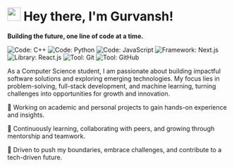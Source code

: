 # **<img src="https://raw.githubusercontent.com/rajput2107/rajput2107/main/assets/hand_wave.gif" width="30px"> Hey there, I'm Gurvansh!**

**Building the future, one line of code at a time.**

![Code: C++](https://img.shields.io/badge/Code-C%2B%2B-blue?style=flat&logo=c%2B%2B)
![Code: Python](https://img.shields.io/badge/Code-Python-yellow?style=flat&logo=python)
![Code: JavaScript](https://img.shields.io/badge/Code-JavaScript-yellow?style=flat&logo=javascript)
![Framework: Next.js](https://img.shields.io/badge/Framework-Next.js-black?style=flat&logo=next.js)
![Library: React.js](https://img.shields.io/badge/Library-React.js-blue?style=flat&logo=react)
![Tool: Git](https://img.shields.io/badge/Tool-Git-orange?style=flat&logo=git)
![Tool: GitHub](https://img.shields.io/badge/Tool-GitHub-black?style=flat&logo=github)


As a Computer Science student, I am passionate about building impactful software solutions and exploring emerging technologies. My focus lies in problem-solving, full-stack development, and machine learning, turning challenges into opportunities for growth and innovation.

🔭 Working on academic and personal projects to gain hands-on experience and insights.

🌱 Continuously learning, collaborating with peers, and growing through mentorship and teamwork.

🚀 Driven to push my boundaries, embrace challenges, and contribute to a tech-driven future.
<!--
**Obsidian-Ninja/Obsidian-Ninja** is a ✨ _special_ ✨ repository because its `README.md` (this file) appears on your GitHub profile.

Here are some ideas to get you started:

- 🔭 I’m currently working on ...
- 🌱 I’m currently learning ...
- 👯 I’m looking to collaborate on ...
- 🤔 I’m looking for help with ...
- 💬 Ask me about ...
- 📫 How to reach me: ...
- 😄 Pronouns: ...
- ⚡ Fun fact: ...
-->

